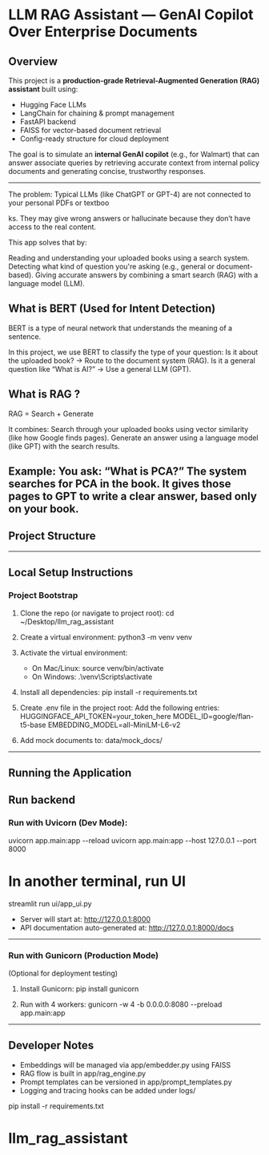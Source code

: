 # LLM RAG Assistant — GenAI Copilot Over Enterprise Documents

## Overview

This project is a **production-grade Retrieval-Augmented Generation (RAG) assistant** built using:

- Hugging Face LLMs
- LangChain for chaining & prompt management
- FastAPI backend
- FAISS for vector-based document retrieval
- Config-ready structure for cloud deployment

The goal is to simulate an **internal GenAI copilot** (e.g., for Walmart) that can answer associate queries by retrieving accurate context from internal policy documents and generating concise, trustworthy responses.

---

The problem:
Typical LLMs (like ChatGPT or GPT-4) are not connected to your personal PDFs or textboo

ks. They may give wrong answers or hallucinate because they don’t have access to the real content.

This app solves that by:

Reading and understanding your uploaded books using a search system.
Detecting what kind of question you're asking (e.g., general or document-based).
Giving accurate answers by combining a smart search (RAG) with a language model (LLM).

## What is BERT (Used for Intent Detection)
BERT is a type of neural network that understands the meaning of a sentence.

In this project, we use BERT to classify the type of your question:
Is it about the uploaded book? → Route to the document system (RAG).
Is it a general question like “What is AI?” → Use a general LLM (GPT).

## What is RAG ?
RAG = Search + Generate

It combines:
Search through your uploaded books using vector similarity (like how Google finds pages).
Generate an answer using a language model (like GPT) with the search results.

Example:
You ask: “What is PCA?”
The system searches for PCA in the book.
It gives those pages to GPT to write a clear answer, based only on your book.
-------------------------------------
## Project Structure


-------------------------------------
## Local Setup Instructions

### Project Bootstrap
1. Clone the repo (or navigate to project root):
   cd ~/Desktop/llm_rag_assistant

2. Create a virtual environment:
   python3 -m venv venv

3. Activate the virtual environment:
   - On Mac/Linux:
     source venv/bin/activate
   - On Windows:
     .\venv\Scripts\activate

4. Install all dependencies:
   pip install -r requirements.txt

5. Create .env file in the project root:
   Add the following entries:
   HUGGINGFACE_API_TOKEN=your_token_here
   MODEL_ID=google/flan-t5-base
   EMBEDDING_MODEL=all-MiniLM-L6-v2

6. Add mock documents to:
   data/mock_docs/

-------------------------------------

## Running the Application

## Run backend
### Run with Uvicorn (Dev Mode):
   uvicorn app.main:app --reload
   uvicorn app.main:app --host 127.0.0.1 --port 8000

# In another terminal, run UI
streamlit run ui/app_ui.py

- Server will start at: http://127.0.0.1:8000
- API documentation auto-generated at: http://127.0.0.1:8000/docs

-------------------------------------

### Run with Gunicorn (Production Mode)

(Optional for deployment testing)

1. Install Gunicorn:
   pip install gunicorn

2. Run with 4 workers:
   gunicorn -w 4 -b 0.0.0.0:8080 --preload app.main:app

-------------------------------------

## Developer Notes

- Embeddings will be managed via app/embedder.py using FAISS
- RAG flow is built in app/rag_engine.py
- Prompt templates can be versioned in app/prompt_templates.py
- Logging and tracing hooks can be added under logs/

pip install -r requirements.txt
# llm_rag_assistant

